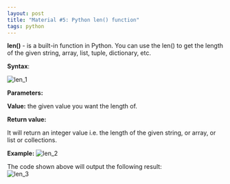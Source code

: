 ```yaml
---
layout: post
title: "Material #5: Python len() function"
tags: python
---
```

**len()** - is a built-in function in Python. You can use the len() to get the length of the given string, array, list, tuple, dictionary, etc.

**Syntax**:

![len_1](https://user-images.githubusercontent.com/22170799/113642060-a05af900-9687-11eb-9f52-4f55d18866f0.png)

**Parameters:**

**Value:** the given value you want the length of.

**Return value:**

It will return an integer value i.e. the length of the given string, or array, or list or collections.

**Example:**
![len_2](https://user-images.githubusercontent.com/22170799/113642081-b1a40580-9687-11eb-9cde-79f10c0e1360.png)

The code shown above will output the following result:\
![len_3](https://user-images.githubusercontent.com/22170799/113642123-c84a5c80-9687-11eb-90f1-6abcb7434359.png)
